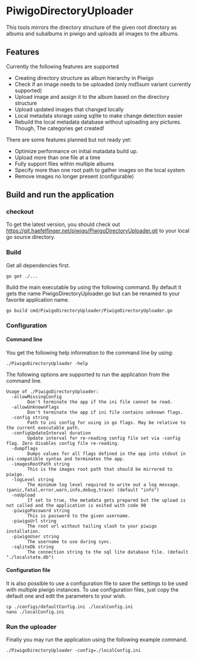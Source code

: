 # PiwigoDirectoryUploader

This tools mirrors the directory structure of the given root directory as albums and subalbums in piwigo
and uploads all images to the albums.

## Features

Currently the following features are supported

- Creating directory structure as album hierarchy in Piwigo
- Check if an image needs to be uploaded (only md5sum variant currently supported)
- Upload image and assign it to the album based on the directory structure
- Upload updated images that changed locally
- Local metadata storage using sqlite to make change detection easier
- Rebuild the local metadata database without uploading any pictures. Though, The categories get created!

There are some features planned but not ready yet:

- Optimize performance on initial matadata build up.
- Upload more than one file at a time
- Fully support files within multiple albums
- Specify more than one root path to gather images on the local system
- Remove images no longer present (configurable)


## Build and run the application

### checkout

To get the latest version, you should check out https://git.haefelfinger.net/piwigo/PiwigoDirectoryUploader.git to
your local go source directory.

### Build

Get all dependencies first.

```
go get ./...
```

Build the main executable by using the following command. By default it gets the name PiwigoDirectoryUploader.go but
can be renamed to your favorite application name.

```
go build cmd/PiwigoDirectoryUploader/PiwigoDirectoryUploader.go
```

### Configuration

#### Command line

You get the following help information to the command line by using:

```
./PiwigoDirectoryUploader -help
```

The following options are supported to run the application from the command line.

```
Usage of ./PiwigoDirectoryUploader:
  -allowMissingConfig
        Don't terminate the app if the ini file cannot be read.
  -allowUnknownFlags
        Don't terminate the app if ini file contains unknown flags.
  -config string
        Path to ini config for using in go flags. May be relative to the current executable path.
  -configUpdateInterval duration
        Update interval for re-reading config file set via -config flag. Zero disables config file re-reading.
  -dumpflags
        Dumps values for all flags defined in the app into stdout in ini-compatible syntax and terminates the app.
  -imagesRootPath string
        This is the images root path that should be mirrored to piwigo.
  -logLevel string
        The minimum log level required to write out a log message. (panic,fatal,error,warn,info,debug,trace) (default "info")
  -noUpload
        If set to true, the metadata gets prepared but the upload is not called and the application is exited with code 90
  -piwigoPassword string
        This is password to the given username.
  -piwigoUrl string
        The root url without tailing slash to your piwigo installation.
  -piwigoUser string
        The username to use during sync.
  -sqliteDb string
        The connection string to the sql lite database file. (default "./localstate.db")
```

#### Configuration file

It is also possible to use a configuration file to save the settings to be used with multiple piwigo instances.
To use configuration files, just copy the default one and edit the parameters to your wish.

```
cp ./configs/defaultConfig.ini ./localConfig.ini
nano ./localConfig.ini
```

### Run the uploader

Finally you may run the application using the following example command.

```
./PiwigoDirectoryUploader -config=./localConfig.ini
```